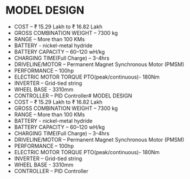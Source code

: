 # MODEL DESIGN

- 	COST  – ₹ 15.29 Lakh to ₹ 16.82 Lakh
- 	GROSS COMBINATION WEIGHT  – 7300 kg 
- 	RANGE  – More than 100 KMs
- 	BATTERY  - nickel-metal hydride
-   BATTERY CAPACITY  –  60–120 wH/kg
- 	CHARGING TIME(Full Charge)  – 3-4hrs 
- 	DRIVELINE/MOTOR  –  Permanent Magnet Synchronous Motor (PMSM)
- 	PERFORMANCE  – 100hp
- 	ELECTRIC MOTOR TORQUE PTO(peak/continuous)- 180Nm
- 	INVERTER – Grid-tied string
- 	WHEEL BASE - 3310mm
- 	CONTROLLER – PID Controller# MODEL DESIGN
- 	COST  – ₹ 15.29 Lakh to ₹ 16.82 Lakh
- 	GROSS COMBINATION WEIGHT  – 7300 kg 
- 	RANGE  – More than 100 KMs
- 	BATTERY  - nickel-metal hydride
-   BATTERY CAPACITY  –  60–120 wH/kg
- 	CHARGING TIME(Full Charge)  – 3-4hrs 
- 	DRIVELINE/MOTOR  –  Permanent Magnet Synchronous Motor (PMSM)
- 	PERFORMANCE  – 100hp
- 	ELECTRIC MOTOR TORQUE PTO(peak/continuous)- 180Nm
- 	INVERTER – Grid-tied string
- 	WHEEL BASE - 3310mm
- 	CONTROLLER – PID Controller
